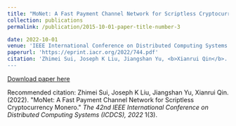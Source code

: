 ```yaml
---
title: "MoNet: A Fast Payment Channel Network for Scriptless Cryptocurrency Monero"
collection: publications
permalink: /publication/2015-10-01-paper-title-number-3

date: 2022-10-01
venue: 'IEEE International Conference on Distributed Computing Systems (<b>ICDCS</b>)'
paperurl: 'https://eprint.iacr.org/2022/744.pdf'
citation: 'Zhimei Sui, Joseph K Liu, Jiangshan Yu, <b>Xianrui Qin</b>. 
---
```


[Download paper here](https://eprint.iacr.org/2022/744.pdf)

Recommended citation: Zhimei Sui, Joseph K Liu, Jiangshan Yu, Xianrui Qin. (2022). "MoNet: A Fast Payment Channel Network for Scriptless Cryptocurrency Monero." <i>The 42nd IEEE International Conference on Distributed Computing Systems (ICDCS), 2022</i> 1(3).
